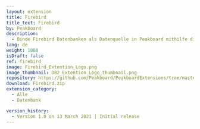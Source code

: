 ```yaml
---
layout: extension
title: Firebird
title_text: Firebird
by: Peakboard
description: 
  - Binde Firebird Datenbanken als Datenquelle in Peakboard mithilfe dieser Extension an.
lang: de
weight: 1000
isDraft: false
ref: firebird
image: Firebird_Extention_Logo.png
image_thumbnail: DB2_Extention_Logo_thumbnail.png
repository: https://github.com/Peakboard/PeakboardExtensions/tree/master/Firebird
download: Firebird.zip
extension_category:
  - Alle
  - Datenbank

version_history:
  - Version 1.0 on 13 March 2021 | Initial release
---
```

